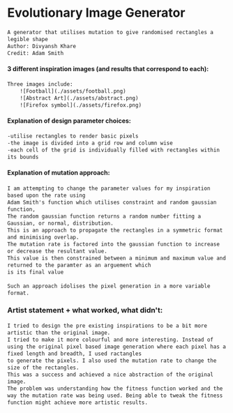 # Evolutionary Image Generator
    A generator that utilises mutation to give randomised rectangles a legible shape
    Author: Divyansh Khare
    Credit: Adam Smith

#### 3 different inspiration images (and results that correspond to each):
    Three images include:
	    ![Football](./assets/football.png)
	    ![Abstract Art](./assets/abstract.png)
	    ![Firefox symbol](./assets/firefox.png)

#### Explanation of design parameter choices:
    -utilise rectangles to render basic pixels
    -the image is divided into a grid row and column wise
    -each cell of the grid is individually filled with rectangles within its bounds


#### Explanation of mutation approach:
    I am attempting to change the parameter values for my inspiration based upon the rate using
    Adam Smith's function which utilises constraint and random gaussian function,
    The random gaussian function returns a random number fitting a Gaussian, or normal, distribution.
    This is an approach to propagate the rectangles in a symmetric format and minimising overlap. 
    The mutation rate is factored into the gaussian function to increase or decrease the resultant value.
    This value is then constrained between a minimum and maximum value and returned to the paramter as an arguement which 
    is its final value 

    Such an approach idolises the pixel generation in a more variable format.  

### Artist statement + what worked, what didn't:
    I tried to design the pre existing inspirations to be a bit more artistic than the original image. 
    I tried to make it more colourful and more interesting. Instead of using the original pixel based image generation where each pixel has a fixed length and breadth, I used ractangles
    to generate the pixels. I also used the mutation rate to change the size of the rectangles.
    This was a success and achieved a nice abstraction of the original image.
    The problem was understanding how the fitness function worked and the way the mutation rate was being used. Being able to tweak the fitness function might achieve more artistic results.
